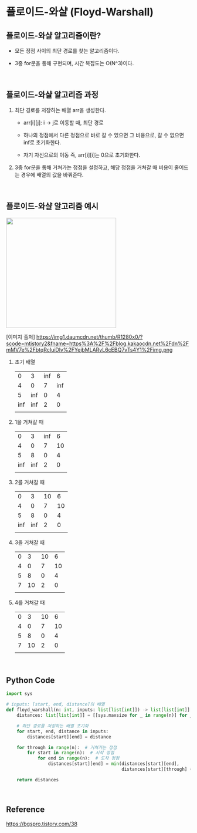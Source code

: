 # 플로이드-와샬 (Floyd-Warshall)

## 플로이드-와샬 알고리즘이란?

-   모든 정점 사이의 최단 경로를 찾는 알고리즘이다.

-   3중 for문을 통해 구현되며, 시간 복잡도는 O(N^3)이다.

<br>

## 플로이드-와샬 알고리즘 과정

1. 최단 경로를 저장하는 배열 arr을 생성한다.

    - arr[i][j]: i -> j로 이동할 때, 최단 경로

    - 하나의 정점에서 다른 정점으로 바로 갈 수 있으면 그 비용으로, 갈 수 없으면 inf로 초기화한다.

    - 자기 자신으로의 이동 즉, arr[i][i]는 0으로 초기화한다.

2. 3중 for문을 통해 거쳐가는 정점을 설정하고, 해당 정점을 거쳐갈 때 비용이 줄어드는 경우에 배열의 값을 바꿔준다.

<br>

## 플로이드-와샬 알고리즘 예시

<img src="https://img1.daumcdn.net/thumb/R1280x0/?scode=mtistory2&fname=https%3A%2F%2Fblog.kakaocdn.net%2Fdn%2FmMV7e%2FbtqRcIuiDlv%2FYejbMLARvL6cEBQ7vTs4Y1%2Fimg.png" width="300">

[이미지 출처] https://img1.daumcdn.net/thumb/R1280x0/?scode=mtistory2&fname=https%3A%2F%2Fblog.kakaocdn.net%2Fdn%2FmMV7e%2FbtqRcIuiDlv%2FYejbMLARvL6cEBQ7vTs4Y1%2Fimg.png

1. 초기 배열

    |     |     |     |     |
    | --- | --- | --- | --- |
    | 0   | 3   | inf | 6   |
    | 4   | 0   | 7   | inf |
    | 5   | inf | 0   | 4   |
    | inf | inf | 2   | 0   |
    |     |     |     |     |

2. 1을 거쳐갈 때

    |     |     |     |     |
    | --- | --- | --- | --- |
    | 0   | 3   | inf | 6   |
    | 4   | 0   | 7   | 10  |
    | 5   | 8   | 0   | 4   |
    | inf | inf | 2   | 0   |
    |     |     |     |     |

3. 2를 거쳐갈 때

    |     |     |     |     |
    | --- | --- | --- | --- |
    | 0   | 3   | 10  | 6   |
    | 4   | 0   | 7   | 10  |
    | 5   | 8   | 0   | 4   |
    | inf | inf | 2   | 0   |
    |     |     |     |     |

4. 3을 거쳐갈 때

    |     |     |     |     |
    | --- | --- | --- | --- |
    | 0   | 3   | 10  | 6   |
    | 4   | 0   | 7   | 10  |
    | 5   | 8   | 0   | 4   |
    | 7   | 10  | 2   | 0   |
    |     |     |     |     |

5. 4를 거쳐갈 때

    |     |     |     |     |
    | --- | --- | --- | --- |
    | 0   | 3   | 10  | 6   |
    | 4   | 0   | 7   | 10  |
    | 5   | 8   | 0   | 4   |
    | 7   | 10  | 2   | 0   |
    |     |     |     |     |

<br>

## Python Code

```python
import sys

# inputs: [start, end, distance]의 배열
def floyd_warshall(n: int, inputs: list[list[int]]) -> list[list[int]]:
    distances: list[list[int]] = [[sys.maxsize for _ in range(n)] for _ in range(n)]

    # 최단 경로를 저장하는 배열 초기화
    for start, end, distance in inputs:
        distances[start][end] = distance

    for through in range(n):  # 거쳐가는 정점
        for start in range(n):  # 시작 정점
            for end in range(n):  # 도착 정점
                distances[start][end] = min(distances[start][end],
                                            distances[start][through] + distances[through][end])

    return distances
```

<br>

## Reference

https://bgspro.tistory.com/38
